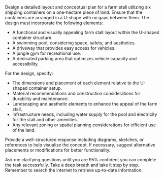 Design a detailed layout and conceptual plan for a farm stall utilizing six shipping containers on a one-hectare piece of land. Ensure that the containers are arranged in a U-shape with no gaps between them. The design must incorporate the following elements:  

- A functional and visually appealing farm stall layout within the U-shaped container structure.  
- A swimming pool, considering space, safety, and aesthetics.  
- A driveway that provides easy access for vehicles.  
- A jungle gym for recreational use.  
- A dedicated parking area that optimizes vehicle capacity and accessibility.  

For the design, specify:  
- The dimensions and placement of each element relative to the U-shaped container setup.  
- Material recommendations and construction considerations for durability and maintenance.  
- Landscaping and aesthetic elements to enhance the appeal of the farm stall.  
- Infrastructure needs, including water supply for the pool and electricity for the stall and other amenities.  
- Any relevant zoning or spatial planning considerations for efficient use of the land.  

Provide a well-structured response including diagrams, sketches, or references to help visualize the concept. If necessary, suggest alternative placements or modifications for better functionality.  

Ask me clarifying questions until you are 95% confident you can complete the task successfully. Take a deep breath and take it step by step. Remember to search the internet to retrieve up-to-date information.